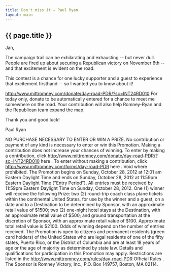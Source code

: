 ```yaml
---
title: Don't miss it — Paul Ryan
layout: main
---
```


## {{ page.title }}

Jan,

The campaign trail can be exhilarating and exhausting -- but never dull. People are fired up about securing a Republican victory on November 6th -- and that excitement is evident on the road.

This contest is a chance for one lucky supporter and a guest to experience that excitement firsthand -- so I wanted you to know about it!

http://www.mittromney.com/donate/day-road-PDR/?sc=INT24RD010
For today only, donate to be automatically entered for a chance to meet me somewhere on the road. Your contribution will also help Romney-Ryan and the Republican team expand the map.

Thank you and good luck!

Paul Ryan

NO PURCHASE NECESSARY TO ENTER OR WIN A PRIZE. No contribution or payment of any kind is necessary to enter or win this Promotion. Making a contribution does not increase your chances of winning. To enter by making a contribution, click
http://www.mittromney.com/donate/day-road-PDR/?sc=INT24RD010
here . To enter without making a contribution, click
http://www.mittromney.com/forms/day-road-PDR
here . Void where prohibited. The Promotion begins on Sunday, October 28, 2012 at 12:01 am Eastern Daylight Time and ends on Sunday, October 28, 2012 at 11:59pm Eastern Daylight Time ("Entry Period").  All entries must be received by 11:59pm Eastern Daylight Time on Sunday, October 28, 2012. One (1) winner will receive the following Prize: two (2) round-trip coach class plane tickets within the continental United States, for use by the winner and a guest, on a date and to a Destination to be determined by Sponsor, with an approximate retail value of $1500; two (2) one-night hotel stays at the Destination, with an approximate retail value of $500; and ground transportation at the discretion of Sponsor, with an approximate retail value of $100. Approximate total retail value is $2100. Odds of winning depend on the number of entries received. The Promotion is open to citizens and permanent residents (green card holders) of the United States who are legal residents of one of the fifty states, Puerto Rico, or the District of Columbia and are at least 18 years of age or the age of majority as determined by state law. Details and qualifications for participation in this Promotion may apply. Restrictions are listed in the
http://www.mittromney.com/rules/day-road-PDR
Official Rules . The Sponsor is Romney Victory, Inc., P.O. Box 149757, Boston, MA 02114.